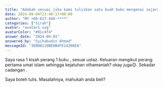 ```yaml
---
title: "Adakah sesuai jika kami tuliskan satu buah buku mengenai sejarah peperangan Islam dari zaman Rasulullah hingga kejatuhan Empayar Uthmaniyyah?"
date: 2024-09-04T23:40:17+08:00
author: "MY +60-017-440-****"
categories: ["Sirah"]
avatar: "avatar1.svg"
avatarColor: "#91c4f4"
answer_date: "2024-09-01"
answered_by: "Syihabudin Ahmad"
messageId: "3EB08119BE0B4FE14206EA"
---
```


Saya rasa 1 kisah perang 1 buku , sesuai ustaz. Keluaran mengikut perang pertama umat islam sehingga kejatuhan othamaniah? okay juga😊. Sekadar cadangan .

<!--more-->

Saya boleh tulis. Masalahnya, mahukah anda beli?
